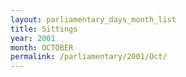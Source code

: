 ```yaml
---
layout: parliamentary_days_month_list
title: Sittings
year: 2001
month: OCTOBER
permalink: /parliamentary/2001/Oct/
---
```


